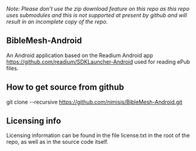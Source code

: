 _Note:  Please don't use the zip download feature on this repo as this repo uses submodules and this is not supported at present by github and will result in an incomplete copy of the repo._


BibleMesh-Android
---------------------
An Android application based on the Readium Android app https://github.com/readium/SDKLauncher-Android used for reading ePub files.

How to get source from github
-------------------------------
 git clone --recursive https://github.com/nimisis/BibleMesh-Android.git

Licensing info
----------------
Licensing information can be found in the file license.txt in the root of the repo, as well as in the source code itself.
